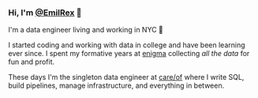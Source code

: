 ### Hi, I'm [@EmilRex](https://github.com/EmilRex) 👋

I'm a data engineer living and working in NYC 🗽

I started coding and working with data in college and have been learning ever since. I spent my formative years at [enigma](https://enigma.com/) collecting _all the data_ for fun and profit.

These days I'm the singleton data engineer at [care/of](https://takecareof.com/) where I write SQL, build pipelines, manage infrastructure, and everything in between.
